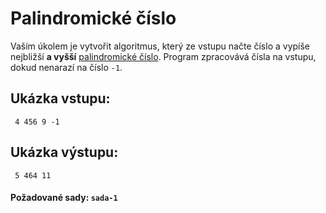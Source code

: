 # Palindromické číslo

Vaším úkolem je vytvořit algoritmus, který ze vstupu načte číslo a vypíše nejbližší **a vyšší** [palindromické číslo](https://cs.wikipedia.org/wiki/Palindromick%C3%A9_%C4%8D%C3%ADslo).
Program zpracovává čísla na vstupu, dokud nenarazí na číslo `-1`.

## Ukázka vstupu:
<code><pre class="fmt">
4
456
9
-1
</pre></code>

## Ukázka výstupu:
<code><pre class="fmt">
5
464
11
</pre></code>

#### Požadované sady: `sada-1`

